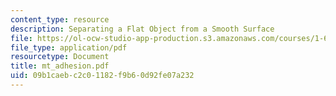 ```yaml
---
content_type: resource
description: Separating a Flat Object from a Smooth Surface
file: https://ol-ocw-studio-app-production.s3.amazonaws.com/courses/1-63-advanced-fluid-dynamics-of-the-environment-fall-2002/09b1caebc2c01182f9b60d92fe07a232_mt_adhesion.pdf
file_type: application/pdf
resourcetype: Document
title: mt_adhesion.pdf
uid: 09b1caeb-c2c0-1182-f9b6-0d92fe07a232
---
```

